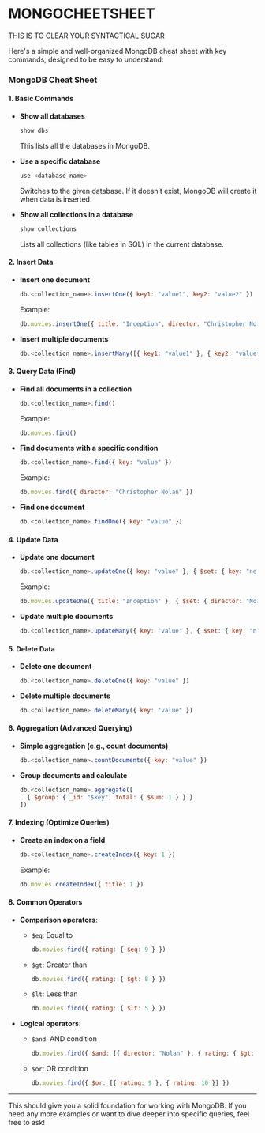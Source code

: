 # MONGOCHEETSHEET
THIS IS TO CLEAR YOUR SYNTACTICAL SUGAR

Here's a simple and well-organized MongoDB cheat sheet with key commands, designed to be easy to understand:

### MongoDB Cheat Sheet

#### 1. **Basic Commands**
- **Show all databases**  
  ```bash
  show dbs
  ```
  This lists all the databases in MongoDB.

- **Use a specific database**  
  ```bash
  use <database_name>
  ```
  Switches to the given database. If it doesn’t exist, MongoDB will create it when data is inserted.

- **Show all collections in a database**  
  ```bash
  show collections
  ```
  Lists all collections (like tables in SQL) in the current database.

#### 2. **Insert Data**
- **Insert one document**  
  ```javascript
  db.<collection_name>.insertOne({ key1: "value1", key2: "value2" })
  ```
  Example:  
  ```javascript
  db.movies.insertOne({ title: "Inception", director: "Christopher Nolan" })
  ```

- **Insert multiple documents**  
  ```javascript
  db.<collection_name>.insertMany([{ key1: "value1" }, { key2: "value2" }])
  ```

#### 3. **Query Data (Find)**  
- **Find all documents in a collection**  
  ```javascript
  db.<collection_name>.find()
  ```
  Example:  
  ```javascript
  db.movies.find()
  ```

- **Find documents with a specific condition**  
  ```javascript
  db.<collection_name>.find({ key: "value" })
  ```
  Example:  
  ```javascript
  db.movies.find({ director: "Christopher Nolan" })
  ```

- **Find one document**  
  ```javascript
  db.<collection_name>.findOne({ key: "value" })
  ```

#### 4. **Update Data**
- **Update one document**  
  ```javascript
  db.<collection_name>.updateOne({ key: "value" }, { $set: { key: "new_value" } })
  ```
  Example:  
  ```javascript
  db.movies.updateOne({ title: "Inception" }, { $set: { director: "Nolan" } })
  ```

- **Update multiple documents**  
  ```javascript
  db.<collection_name>.updateMany({ key: "value" }, { $set: { key: "new_value" } })
  ```

#### 5. **Delete Data**
- **Delete one document**  
  ```javascript
  db.<collection_name>.deleteOne({ key: "value" })
  ```

- **Delete multiple documents**  
  ```javascript
  db.<collection_name>.deleteMany({ key: "value" })
  ```

#### 6. **Aggregation (Advanced Querying)**
- **Simple aggregation (e.g., count documents)**  
  ```javascript
  db.<collection_name>.countDocuments({ key: "value" })
  ```

- **Group documents and calculate**  
  ```javascript
  db.<collection_name>.aggregate([
    { $group: { _id: "$key", total: { $sum: 1 } } }
  ])
  ```

#### 7. **Indexing (Optimize Queries)**
- **Create an index on a field**  
  ```javascript
  db.<collection_name>.createIndex({ key: 1 })
  ```
  Example:  
  ```javascript
  db.movies.createIndex({ title: 1 })
  ```

#### 8. **Common Operators**
- **Comparison operators**:  
  - `$eq`: Equal to  
    ```javascript
    db.movies.find({ rating: { $eq: 9 } })
    ```
  - `$gt`: Greater than  
    ```javascript
    db.movies.find({ rating: { $gt: 8 } })
    ```
  - `$lt`: Less than  
    ```javascript
    db.movies.find({ rating: { $lt: 5 } })
    ```

- **Logical operators**:  
  - `$and`: AND condition  
    ```javascript
    db.movies.find({ $and: [{ director: "Nolan" }, { rating: { $gt: 8 } }] })
    ```
  - `$or`: OR condition  
    ```javascript
    db.movies.find({ $or: [{ rating: 9 }, { rating: 10 }] })
    ```

---

This should give you a solid foundation for working with MongoDB. If you need any more examples or want to dive deeper into specific queries, feel free to ask!
